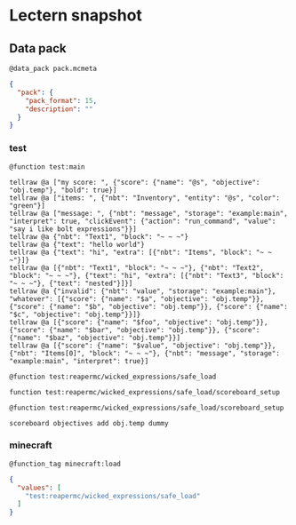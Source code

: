 # Lectern snapshot

## Data pack

`@data_pack pack.mcmeta`

```json
{
  "pack": {
    "pack_format": 15,
    "description": ""
  }
}
```

### test

`@function test:main`

```mcfunction
tellraw @a ["my score: ", {"score": {"name": "@s", "objective": "obj.temp"}, "bold": true}]
tellraw @a ["items: ", {"nbt": "Inventory", "entity": "@s", "color": "green"}]
tellraw @a ["message: ", {"nbt": "message", "storage": "example:main", "interpret": true, "clickEvent": {"action": "run_command", "value": "say i like bolt expressions"}}]
tellraw @a {"nbt": "Text1", "block": "~ ~ ~"}
tellraw @a {"text": "hello world"}
tellraw @a {"text": "hi", "extra": [{"nbt": "Items", "block": "~ ~ ~"}]}
tellraw @a [{"nbt": "Text1", "block": "~ ~ ~"}, {"nbt": "Text2", "block": "~ ~ ~"}, {"text": "hi", "extra": [{"nbt": "Text3", "block": "~ ~ ~"}, {"text": "nested"}]}]
tellraw @a {"invalid": {"nbt": "value", "storage": "example:main"}, "whatever": [{"score": {"name": "$a", "objective": "obj.temp"}}, {"score": {"name": "$b", "objective": "obj.temp"}}, {"score": {"name": "$c", "objective": "obj.temp"}}]}
tellraw @a [{"score": {"name": "$foo", "objective": "obj.temp"}}, {"score": {"name": "$bar", "objective": "obj.temp"}}, {"score": {"name": "$baz", "objective": "obj.temp"}}]
tellraw @a [{"score": {"name": "$value", "objective": "obj.temp"}}, {"nbt": "Items[0]", "block": "~ ~ ~"}, {"nbt": "message", "storage": "example:main", "interpret": true}]
```

`@function test:reapermc/wicked_expressions/safe_load`

```mcfunction
function test:reapermc/wicked_expressions/safe_load/scoreboard_setup
```

`@function test:reapermc/wicked_expressions/safe_load/scoreboard_setup`

```mcfunction
scoreboard objectives add obj.temp dummy
```

### minecraft

`@function_tag minecraft:load`

```json
{
  "values": [
    "test:reapermc/wicked_expressions/safe_load"
  ]
}
```
